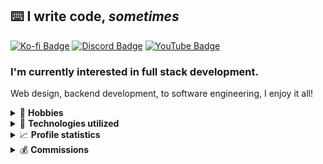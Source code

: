 ## ⌨️ I write code, *sometimes*
[![Ko-fi Badge]][Ko-fi] [![Discord Badge]][Support] [![YouTube Badge]][YouTube]

### I'm currently interested in full stack development.
Web design, backend development, to software engineering, I enjoy it all!

<!-- START Links -->
[Ko-fi]: https://ko-fi.com/encode42 "Donate via Ko-fi"
[Ko-fi Badge]: https://img.shields.io/static/v1?label=​&message=Donate&logo=ko-fi&logoColor=white&labelColor=ff5e5b&color=ff5e5b&style=flat-square "Ko-fi badge"
[Support]: https://encode42.dev/support "Support Discord"
[YouTube]: https://encode42.dev/youtube "YouTube channel"
[Discord Badge]: https://img.shields.io/discord/646517284453613578?color=7289da&labelColor=7289da&label=​&logo=discord&logoColor=white&style=flat-square "Discord badge"
[YouTube Badge]: https://img.shields.io/badge/-YouTube-ff0000?logo=youtube&style=flat-square "YouTube badge"

[PHP]: php.svg "PHP"
[PHP Link]: https://www.php.net/
[HTML5]: html5.svg "HTML 5"
[CSS3]: css3.svg "CSS 3"
[W3 Link]: https://www.w3.org/
[Typescript]: typescript.svg "Typescript"
[Typescript Link]: https://www.typescriptlang.org/
[Java]: java.svg "Java"
[Java Link]: https://www.java.com/
[C#]: csharp.svg "C#"
[C#Link]: https://dotnet.microsoft.com/
[Deno]: deno.svg "Deno"
[Deno Link]: https://deno.land/
[nginx]: nginx.svg "nginx"
[nginx Link]: https://nginx.org/
[Gradle]: gradle.svg "Gradle"
[Gradle Link]: https://gradle.org/
[MariaDB]: mariadb.svg "MariaDB"
[MariaDB Link]: https://mariadb.org/
[Docker]: docker.svg "Docker"
[Docker Link]: https://www.docker.com/
[Git]: git.svg "Git"
[Git Link]: https://git-scm.com/
[IntelliJ]: intellij.svg "IntelliJ"
[IntelliJ Link]: https://www.jetbrains.com/idea/
[WebStorm]: webstorm.svg "WebStorm"
[WebStorm Link]: https://www.jetbrains.com/webstorm/
[Debian]: debian.svg "Debian"
[Debian Link]: https://www.debian.org/
[Cloudflare]: cloudflare.svg "Cloudflare"
[Cloudflare Link]: https://www.cloudflare.com/
[Jellyfin]: jellyfin.svg "Jellyfin"
[Jellyfin Link]: https://jellyfin.org/
[Discord]: discord.svg "Discord"
[Discord Link]: https://discord.com/
[Firefox]: firefox.svg "Firefox"
[Firefox Link]: https://www.mozilla.org/firefox/
[DuckDuckGo]: duckduckgo.svg "DuckDuckGo"
[DuckDuckGo Link]: https://duckduckgo.com

[Metrics]: https://metrics.lecoq.io/about/Encode42 "Metrics"
[Metrics Badge]: https://gist.githubusercontent.com/Encode42/6cab963ce204e91a371b9254f013cb5a/raw/standard-metrics.svg "Metrics badge"

[NBS]: https://opennbs.org/
<!-- END Links -->

<details>
<summary>👤 <b>Hobbies</b></summary>

- 🔊 Audiophile
    - Music collection
        - 400GB+ of FLACs
    - Music production
        - Original compositions
        - [NBS] remixes
- 🖌️ Graphik Desing
- 🔒 Archival
</details>

<details>
<summary>🔌 <b>Technologies utilized</b></summary>

<!-- Badges -->
[![PHP]][PHP Link] [![HTML5]][W3 Link] [![CSS3]][W3 Link] [![Typescript]][Typescript Link]  
[![Java]][Java Link] [![C#]][C#Link] [![nginx]][nginx Link] [![Deno]][Deno Link]  
[![Gradle]][Gradle Link] [![MariaDB]][MariaDB Link] [![Docker]][Docker Link] [![Git]][Git Link]  
[![IntelliJ]][IntelliJ Link] [![WebStorm]][WebStorm Link] [![Debian]][Debian Link] [![Cloudflare]][Cloudflare Link]  
[![Jellyfin]][Jellyfin Link] [![Discord]][Discord Link] [![Firefox]][Firefox Link] [![DuckDuckGo]][DuckDuckGo Link]
</details>

<details>
<summary>📈 <b>Profile statistics</b></summary>

[![Metrics Badge]][Metrics]
![](https://hit.yhype.me/github/profile?user_id=34699884)
</details>

<details>
<summary>💰 <b>Commissions</b></summary>

My commissions are currently **open**.

I am skilled mainly in web design and development, Minecraft modding and plugin development, and minimalistic graphic design.

Contact me through my [support server][Support] and we can take things from there!
</details>